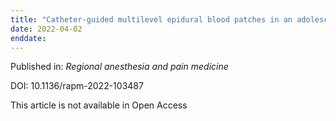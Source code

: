 ```yaml
---
title: "Catheter-guided multilevel epidural blood patches in an adolescent boy."
date: 2022-04-02
enddate:
---
```


Published in: *Regional anesthesia and pain medicine*

DOI: 10.1136/rapm-2022-103487

This article is not available in Open Access


